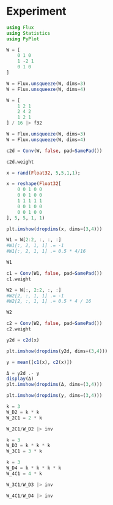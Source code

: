 # Experiment

```julia
using Flux
using Statistics
using PyPlot
```

```julia
W = [
    0 1 0
    1 -2 1
    0 1 0
]

W = Flux.unsqueeze(W, dims=3)
W = Flux.unsqueeze(W, dims=4)
```

```julia
W = [
    1 2 1
    2 4 2
    1 2 1
] / 16 |> f32

W = Flux.unsqueeze(W, dims=3)
W = Flux.unsqueeze(W, dims=4)
```

```julia
c2d = Conv(W, false, pad=SamePad())
```

```julia
c2d.weight
```

```julia
x = rand(Float32, 5,5,1,1);
```

```julia
x = reshape(Float32[
    0 0 1 0 0
    0 0 1 0 0
    1 1 1 1 1
    0 0 1 0 0
    0 0 1 0 0
], 5, 5, 1, 1)
```

```julia
plt.imshow(dropdims(x, dims=(3,4)))
```

```julia
W1 = W[2:2, :, :, :]
#W1[:, 2, 1, 1] .= -1
#W1[:, 2, 1, 1] .= 0.5 * 4/16

W1
```

```julia
c1 = Conv(W1, false, pad=SamePad())
c1.weight
```

```julia
W2 = W[:, 2:2, :, :]
#W2[2, :, 1, 1] .= -1
#W2[2, :, 1, 1] .= 0.5 * 4 / 16

W2
```

```julia
c2 = Conv(W2, false, pad=SamePad())
c2.weight
```

```julia
y2d = c2d(x)
```

```julia
plt.imshow(dropdims(y2d, dims=(3,4)))
```

```julia
y = mean([c1(x), c2(x)])
```

```julia
Δ = y2d .- y
display(Δ)
plt.imshow(dropdims(Δ, dims=(3,4)))
```

```julia
plt.imshow(dropdims(y, dims=(3,4)))
```

```julia
k = 3
W_D2 = k * k
W_2C1 = 2 * k
```

```julia
W_2C1/W_D2 |> inv
```

```julia
k = 3
W_D3 = k * k * k
W_3C1 = 3 * k
```

```julia
k = 3
W_D4 = k * k * k * k
W_4C1 = 4 * k
```

```julia
W_3C1/W_D3 |> inv
```

```julia
W_4C1/W_D4 |> inv
```
